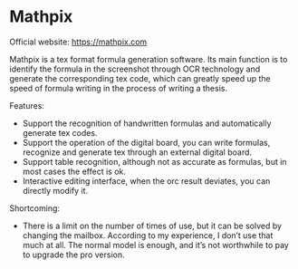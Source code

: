 # Mathpix

Official website: <https://mathpix.com>

Mathpix is a tex format formula generation software. Its main function is to identify the formula in the screenshot through OCR technology and generate the corresponding tex code, which can greatly speed up the speed of formula writing in the process of writing a thesis.

Features:

- Support the recognition of handwritten formulas and automatically generate tex codes.
- Support the operation of the digital board, you can write formulas, recognize and generate tex through an external digital board.
- Support table recognition, although not as accurate as formulas, but in most cases the effect is ok.
- Interactive editing interface, when the orc result deviates, you can directly modify it.

Shortcoming:

- There is a limit on the number of times of use, but it can be solved by changing the mailbox. According to my experience, I don’t use that much at all. The normal model is enough, and it’s not worthwhile to pay to upgrade the pro version.
